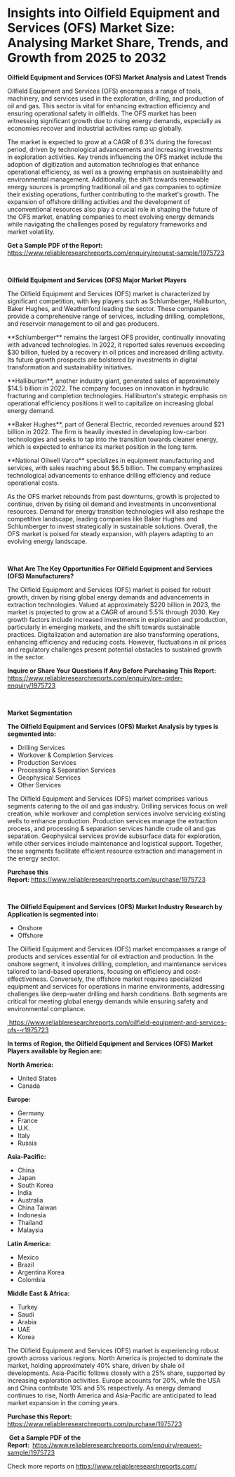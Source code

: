 <p><h1>Insights into Oilfield Equipment and Services (OFS) Market Size: Analysing Market Share, Trends, and Growth from 2025 to 2032</h1></p><p><strong>Oilfield Equipment and Services (OFS) Market Analysis and Latest Trends</strong></p>
<p><p>Oilfield Equipment and Services (OFS) encompass a range of tools, machinery, and services used in the exploration, drilling, and production of oil and gas. This sector is vital for enhancing extraction efficiency and ensuring operational safety in oilfields. The OFS market has been witnessing significant growth due to rising energy demands, especially as economies recover and industrial activities ramp up globally. </p><p>The market is expected to grow at a CAGR of 8.3% during the forecast period, driven by technological advancements and increasing investments in exploration activities. Key trends influencing the OFS market include the adoption of digitization and automation technologies that enhance operational efficiency, as well as a growing emphasis on sustainability and environmental management. Additionally, the shift towards renewable energy sources is prompting traditional oil and gas companies to optimize their existing operations, further contributing to the market's growth. The expansion of offshore drilling activities and the development of unconventional resources also play a crucial role in shaping the future of the OFS market, enabling companies to meet evolving energy demands while navigating the challenges posed by regulatory frameworks and market volatility.</p></p>
<p><strong>Get a Sample PDF of the Report:&nbsp;</strong> <a href="https://www.reliableresearchreports.com/enquiry/request-sample/1975723?utm_campaign=2219&utm_medium=2&utm_source=Github&utm_content=ia&utm_term=11032025&utm_id=oilfield-equipment-and-services-ofs">https://www.reliableresearchreports.com/enquiry/request-sample/1975723</a></p>
<p>&nbsp;</p>
<p><strong>Oilfield Equipment and Services (OFS) Major Market Players</strong></p>
<p><p>The Oilfield Equipment and Services (OFS) market is characterized by significant competition, with key players such as Schlumberger, Halliburton, Baker Hughes, and Weatherford leading the sector. These companies provide a comprehensive range of services, including drilling, completions, and reservoir management to oil and gas producers.</p><p>**Schlumberger** remains the largest OFS provider, continually innovating with advanced technologies. In 2022, it reported sales revenues exceeding $30 billion, fueled by a recovery in oil prices and increased drilling activity. Its future growth prospects are bolstered by investments in digital transformation and sustainability initiatives.</p><p>**Halliburton**, another industry giant, generated sales of approximately $14.5 billion in 2022. The company focuses on innovation in hydraulic fracturing and completion technologies. Halliburton's strategic emphasis on operational efficiency positions it well to capitalize on increasing global energy demand.</p><p>**Baker Hughes**, part of General Electric, recorded revenues around $21 billion in 2022. The firm is heavily invested in developing low-carbon technologies and seeks to tap into the transition towards cleaner energy, which is expected to enhance its market position in the long term.</p><p>**National Oilwell Varco** specializes in equipment manufacturing and services, with sales reaching about $6.5 billion. The company emphasizes technological advancements to enhance drilling efficiency and reduce operational costs.</p><p>As the OFS market rebounds from past downturns, growth is projected to continue, driven by rising oil demand and investments in unconventional resources. Demand for energy transition technologies will also reshape the competitive landscape, leading companies like Baker Hughes and Schlumberger to invest strategically in sustainable solutions. Overall, the OFS market is poised for steady expansion, with players adapting to an evolving energy landscape.</p></p>
<p>&nbsp;</p>
<p><strong>What Are The Key Opportunities For Oilfield Equipment and Services (OFS) Manufacturers?</strong></p>
<p><p>The Oilfield Equipment and Services (OFS) market is poised for robust growth, driven by rising global energy demands and advancements in extraction technologies. Valued at approximately $220 billion in 2023, the market is projected to grow at a CAGR of around 5.5% through 2030. Key growth factors include increased investments in exploration and production, particularly in emerging markets, and the shift towards sustainable practices. Digitalization and automation are also transforming operations, enhancing efficiency and reducing costs. However, fluctuations in oil prices and regulatory challenges present potential obstacles to sustained growth in the sector.</p></p>
<p><strong>Inquire or Share Your Questions If Any Before Purchasing This Report:</strong> <a href="https://www.reliableresearchreports.com/enquiry/pre-order-enquiry/1975723?utm_campaign=2219&utm_medium=2&utm_source=Github&utm_content=ia&utm_term=11032025&utm_id=oilfield-equipment-and-services-ofs">https://www.reliableresearchreports.com/enquiry/pre-order-enquiry/1975723</a></p>
<p>&nbsp;</p>
<p><strong>Market Segmentation</strong></p>
<p><strong>The Oilfield Equipment and Services (OFS) Market Analysis by types is segmented into:</strong></p>
<p><ul><li>Drilling Services</li><li>Workover & Completion Services</li><li>Production Services</li><li>Processing & Separation Services</li><li>Geophysical Services</li><li>Other Services</li></ul></p>
<p><p>The Oilfield Equipment and Services (OFS) market comprises various segments catering to the oil and gas industry. Drilling services focus on well creation, while workover and completion services involve servicing existing wells to enhance production. Production services manage the extraction process, and processing & separation services handle crude oil and gas separation. Geophysical services provide subsurface data for exploration, while other services include maintenance and logistical support. Together, these segments facilitate efficient resource extraction and management in the energy sector.</p></p>
<p><strong>Purchase this Report:&nbsp;</strong><a href="https://www.reliableresearchreports.com/purchase/1975723?utm_campaign=2219&utm_medium=2&utm_source=Github&utm_content=ia&utm_term=11032025&utm_id=oilfield-equipment-and-services-ofs">https://www.reliableresearchreports.com/purchase/1975723</a></p>
<p>&nbsp;</p>
<p><strong>The Oilfield Equipment and Services (OFS) Market Industry Research by Application is segmented into:</strong></p>
<p><ul><li>Onshore</li><li>Offshore</li></ul></p>
<p><p>The Oilfield Equipment and Services (OFS) market encompasses a range of products and services essential for oil extraction and production. In the onshore segment, it involves drilling, completion, and maintenance services tailored to land-based operations, focusing on efficiency and cost-effectiveness. Conversely, the offshore market requires specialized equipment and services for operations in marine environments, addressing challenges like deep-water drilling and harsh conditions. Both segments are critical for meeting global energy demands while ensuring safety and environmental compliance.</p></p>
<p><a href="https://www.reliableresearchreports.com/oilfield-equipment-and-services-ofs--r1975723?utm_campaign=2219&utm_medium=2&utm_source=Github&utm_content=ia&utm_term=11032025&utm_id=oilfield-equipment-and-services-ofs">&nbsp;https://www.reliableresearchreports.com/oilfield-equipment-and-services-ofs--r1975723</a></p>
<p><strong>In terms of Region, the Oilfield Equipment and Services (OFS) Market Players available by Region are:</strong></p>
<p>
    <p> <strong> North America: </strong>
        <ul>
            <li>United States</li>
            <li>Canada</li>
        </ul>
        </p> 
    <p> <strong> Europe: </strong>
        <ul>
            <li>Germany</li>
            <li>France</li>
            <li>U.K.</li>
            <li>Italy</li>
            <li>Russia</li>
        </ul>
        </p> 
    <p> <strong> Asia-Pacific: </strong>
        <ul>
            <li>China</li>
            <li>Japan</li>
            <li>South Korea</li>
            <li>India</li>
            <li>Australia</li>
            <li>China Taiwan</li>
            <li>Indonesia</li>
            <li>Thailand</li>
            <li>Malaysia</li>
        </ul>
        </p> 
    <p> <strong> Latin America: </strong>
        <ul>
            <li>Mexico</li>
            <li>Brazil</li>
            <li>Argentina Korea</li>
            <li>Colombia</li>
        </ul>
        </p> 
    <p> <strong> Middle East & Africa: </strong>
        <ul>
            <li>Turkey</li>
            <li>Saudi</li>
            <li>Arabia</li>
            <li>UAE</li>
            <li>Korea</li>
        </ul>
    </p>
    </p>
<p><p>The Oilfield Equipment and Services (OFS) market is experiencing robust growth across various regions. North America is projected to dominate the market, holding approximately 40% share, driven by shale oil developments. Asia-Pacific follows closely with a 25% share, supported by increasing exploration activities. Europe accounts for 20%, while the USA and China contribute 10% and 5% respectively. As energy demand continues to rise, North America and Asia-Pacific are anticipated to lead market expansion in the coming years.</p></p>
<p><strong>Purchase this Report: </strong><a href="https://www.reliableresearchreports.com/purchase/1975723?utm_campaign=2219&utm_medium=2&utm_source=Github&utm_content=ia&utm_term=11032025&utm_id=oilfield-equipment-and-services-ofs">https://www.reliableresearchreports.com/purchase/1975723</a></p>
<p>&nbsp;<strong>Get a Sample PDF of the Report:&nbsp;&nbsp;</strong><a href="https://www.reliableresearchreports.com/enquiry/request-sample/1975723?utm_campaign=2219&utm_medium=2&utm_source=Github&utm_content=ia&utm_term=11032025&utm_id=oilfield-equipment-and-services-ofs">https://www.reliableresearchreports.com/enquiry/request-sample/1975723</a></p>
<p><strong></strong></p>
<p>Check more reports on <a href="https://www.reliableresearchreports.com/?utm_campaign=2219&utm_medium=2&utm_source=Github&utm_content=ia&utm_term=11032025&utm_id=oilfield-equipment-and-services-ofs">https://www.reliableresearchreports.com/</a></p>